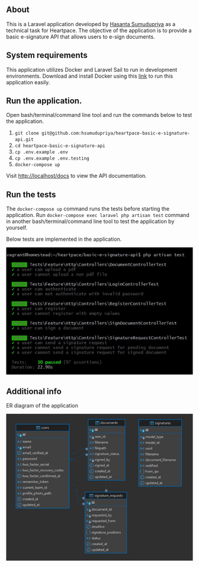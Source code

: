 ## About

This is a Laravel application developed by [Hasanta Sumudupriya](https://www.linkedin.com/in/hsumudupriya) as a technical task for Heartpace. The objective of the application is to provide a basic e-signature API that allows users to e-sign documents.

## System requirements

This application utilizes Docker and Laravel Sail to run in development environments. Download and install Docker using this [link](https://docs.docker.com/get-started/get-docker/) to run this application easily.

## Run the application.

Open bash/terminal/command line tool and run the commands below to test the application.

1. `git clone git@github.com:hsumudupriya/heartpace-basic-e-signature-api.git`
1. `cd heartpace-basic-e-signature-api`
1. `cp .env.example .env`
1. `cp .env.example .env.testing`
1. `docker-compose up`

Visit [http://localhost/docs](http://localhost/docs) to view the API documentation.

## Run the tests

The `docker-compose up` command runs the tests before starting the application. Run `docker-compose exec laravel php artisan test` command in another bash/terminal/command line tool to test the application by yourself.

Below tests are implemented in the application.

![tests](/test-results.jpg "tests")

## Additional info

ER diagram of the application

![erd](/erd.jpg "erd")
